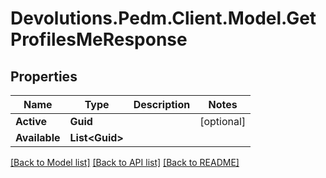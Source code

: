 # Devolutions.Pedm.Client.Model.GetProfilesMeResponse

## Properties

Name | Type | Description | Notes
------------ | ------------- | ------------- | -------------
**Active** | **Guid** |  | [optional] 
**Available** | **List&lt;Guid&gt;** |  | 

[[Back to Model list]](../README.md#documentation-for-models) [[Back to API list]](../README.md#documentation-for-api-endpoints) [[Back to README]](../README.md)

